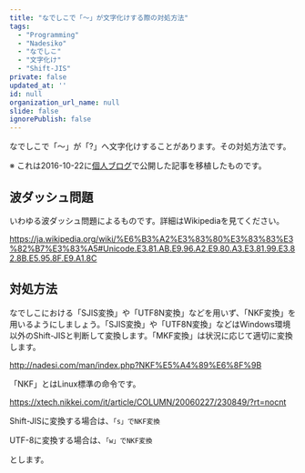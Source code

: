 ```yaml
---
title: "なでしこで「～」が文字化けする際の対処方法"
tags:
  - "Programming"
  - "Nadesiko"
  - "なでしこ"
  - "文字化け"
  - "Shift-JIS"
private: false
updated_at: ''
id: null
organization_url_name: null
slide: false
ignorePublish: false
---
```


なでしこで「～」が「?」へ文字化けすることがあります。その対処方法です。

※ これは2016-10-22に[個人ブログ](https://bicstone.me)で公開した記事を移植したものです。

## 波ダッシュ問題

いわゆる波ダッシュ問題によるものです。詳細はWikipediaを見てください。

https://ja.wikipedia.org/wiki/%E6%B3%A2%E3%83%80%E3%83%83%E3%82%B7%E3%83%A5#Unicode.E3.81.AB.E9.96.A2.E9.80.A3.E3.81.99.E3.82.8B.E5.95.8F.E9.A1.8C

## 対処方法

なでしこにおける「SJIS変換」や「UTF8N変換」などを用いず、「NKF変換」を用いるようにしましょう。「SJIS変換」や「UTF8N変換」などはWindows環境以外のShift-JISと判断して変換します。「MKF変換」は状況に応じて適切に変換します。

http://nadesi.com/man/index.php?NKF%E5%A4%89%E6%8F%9B

「NKF」とはLinux標準の命令です。

https://xtech.nikkei.com/it/article/COLUMN/20060227/230849/?rt=nocnt

Shift-JISに変換する場合は、`「s」でNKF変換`

UTF-8に変換する場合は、`「w」でNKF変換`

とします。
